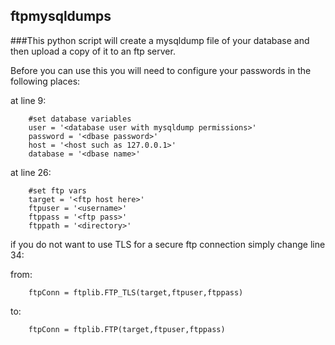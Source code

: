 ftpmysqldumps
-------------

###This python script will create a mysqldump file of your database and then upload a copy of it to an ftp server.

Before you can use this you will need to configure your passwords in the following places:

at line 9:
```
    #set database variables
    user = '<database user with mysqldump permissions>'
    password = '<dbase password>'
    host = '<host such as 127.0.0.1>'
    database = '<dbase name>'
```    

at line 26:
```
    #set ftp vars
    target = '<ftp host here>'
    ftpuser = '<username>'
    ftppass = '<ftp pass>'
    ftppath = '<directory>'
```

if you do not want to use TLS for a secure ftp connection simply change line 34:

from: 
```
    ftpConn = ftplib.FTP_TLS(target,ftpuser,ftppass)  
```    

to:
```
    ftpConn = ftplib.FTP(target,ftpuser,ftppass)    
```
    
